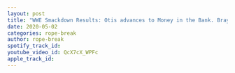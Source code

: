 ```yaml
---
layout: post
title: "WWE Smackdown Results: Otis advances to Money in the Bank. Bray's Black Sheep; Sonya & Mandy clash"
date: 2020-05-02
categories: rope-break
author: rope-break
spotify_track_id: 
youtube_video_id: QcX7cX_WPFc
apple_track_id: 
---
```

